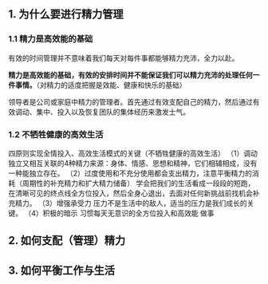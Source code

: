 ## 1. 为什么要进行精力管理

### 1.1 精力是高效能的基础

有效的时间管理并不意味着我们每天对每件事都能够精力充沛，全力以赴。

**精力是高效能的基础，有效的安排时间并不能保证我们可以精力充沛的处理任何一件事情。**（对精力的适度把握是效能、健康和快乐的基础）

领导者是公司或家庭中精力的管理者。首先通过有效支配自己的精力，然后通过有效调动、集中、投入以及恢复团队的集体经历来激发士气。

### 1.2 不牺牲健康的高效生活

四原则实现全情投入、高效生活模式的关键（不牺牲健康的高效生活）
（1）调动独立又相互关联的4种精力来源：身体、情感、思想和精神，它们相辅相成，没有一种能独立存在。
（2）过度使用和不充分使用都会支出精力，注意平衡精力的消耗（周期性的补充精力和扩大精力储备）
	学会把我们的生活看成一段段的短跑，在清晰可见的终点线全方位投入，然后全身心退出，去面对任何新挑战前找机会补充精力。
（3）增强承受力
	压力不是生活中的敌人，适当的压力是我们成长的关键。
（4）积极的暗示
	习惯每天无意识的全方位投入和高效能 做事





## 2. 如何支配（管理）精力




## 3. 如何平衡工作与生活